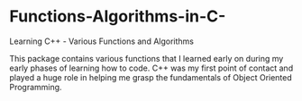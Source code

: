 # Functions-Algorithms-in-C-
Learning C++ - Various Functions and Algorithms

This package contains various functions that I learned early on during my early phases of learning how to code. C++ was my first point of contact and played a huge role in helping me grasp the fundamentals of Object Oriented Programming. 
